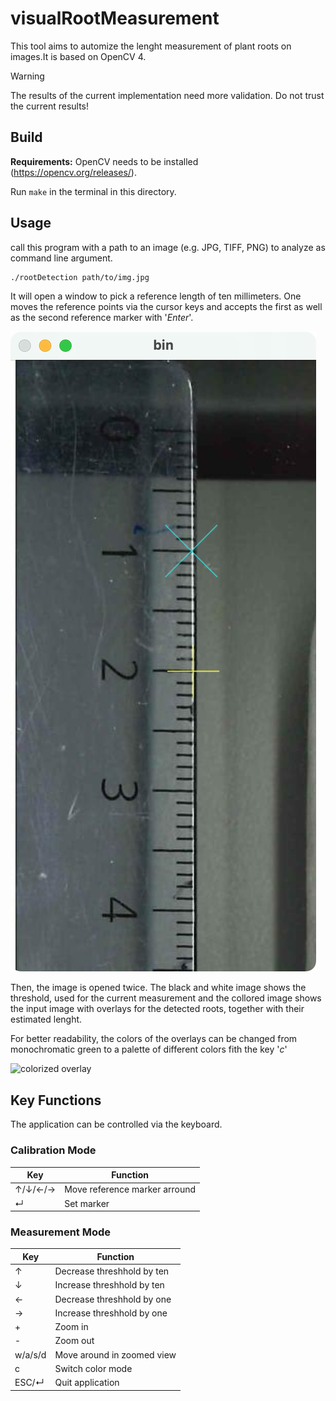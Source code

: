 # visualRootMeasurement

This tool aims to automize the lenght measurement of plant roots on images.It is based on OpenCV 4.

> [!WARNING]
> The results of the current implementation need more validation. Do not trust the current results!

## Build

**Requirements:** OpenCV needs to be installed (<https://opencv.org/releases/>).

Run `make` in the terminal in this directory.

## Usage

call this program with a path to an image (e.g. JPG, TIFF, PNG) to analyze as command line argument.

```bash
./rootDetection path/to/img.jpg
```

It will open a window to pick a reference length of ten millimeters. One moves the reference points via the cursor keys and accepts the first as well as the second reference marker with '*Enter*'.

![reference measurement](img/reference.png)

Then, the image is opened twice. The black and white image shows the threshold, used for the current measurement and the collored image shows the input image with overlays for the detected roots, together with their estimated lenght.

For better readability, the colors of the overlays can be changed from monochromatic green to a palette of different colors fith the key '*c*'

![colorized overlay](img/bw_col.png)

## Key Functions

The application can be controlled via the keyboard.

### Calibration Mode

|Key|Function|
|---|--------|
| ↑/↓/←/→ |Move reference marker arround|
| ↵ |Set marker|

### Measurement Mode

|Key|Function|
|---|--------|
| ↑ |Decrease threshhold by ten|
| ↓ |Increase threshhold by ten|
| ← |Decrease threshhold by one|
| → |Increase threshhold by one|
| + |Zoom in|
| - |Zoom out|
|w/a/s/d |Move around in zoomed view|
| c |Switch color mode|
|ESC/↵|Quit application|

